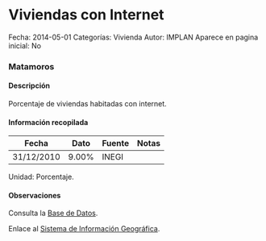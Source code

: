 Viviendas con Internet
=====

Fecha: 2014-05-01
Categorías: Vivienda
Autor: IMPLAN
Aparece en pagina inicial: No

### Matamoros

#### Descripción

Porcentaje de viviendas habitadas con internet.

<!-- break -->

#### Información recopilada

<table class="table table-hover table-bordered matriz">
  <thead>
    <tr><th>Fecha</th><th>Dato</th><th>Fuente</th><th>Notas</th></tr>
  </thead>
  <tbody>
    <tr><td class="centrado">31/12/2010</td><td class="derecha">9.00%</td><td>INEGI</td><td></td></tr>
  </tbody>
</table>

Unidad: Porcentaje.

#### Observaciones

Consulta la [Base de Datos](http://www.inegi.org.mx/biinegi/).

Enlace al [Sistema de Información Geográfica](http://200.92.216.133:9090/apps/implan.html).
